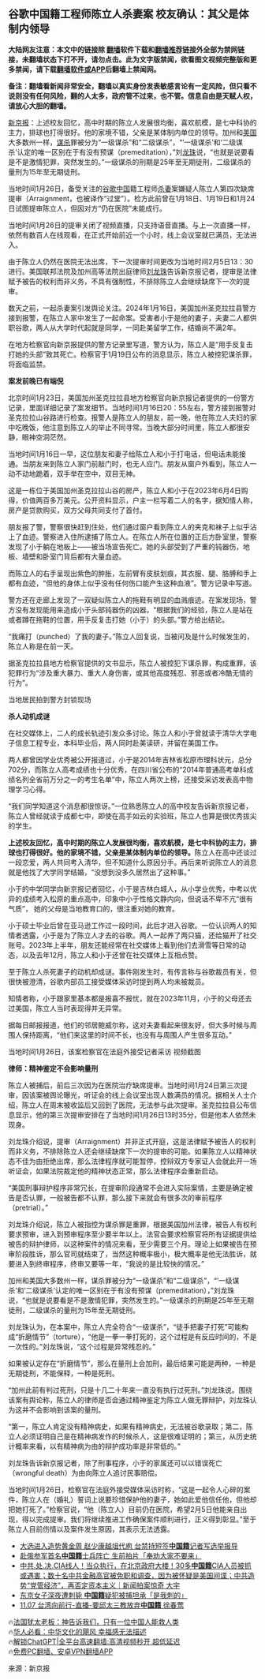  <!-- 面包屑导航 --> <h2>谷歌中国籍工程师陈立人杀妻案 校友确认：其父是体制内领导</h2> <p class="notice"><b>大陆网友注意：本文中的链接除 <a href="https://github.com/bannedbook/fanqiang" >翻墙</a>软件下载和<a href="https://github.com/killgcd/justmysocks/blob/master/README.md">翻墙推荐</a>链接外全部为禁网链接，未翻墙状态下打不开，请勿点击。此为文字版禁闻，欲看图文视频完整版和更多禁闻，请下载<a href="https://github.com/bannedbook/fanqiang">翻墙软件或APP</a>后翻墙上禁闻网。</p><p>备注：翻墙看新闻非常安全，翻墙以真实身份发表敏感言论有一定风险，但只看不说则没有任何风险，翻的人太多，政府管不过来，也不管。信息自由是天赋人权，请放心大胆的翻墙。</b></p>  <div class="entry"> <p id="summary"><a href="https://www.bannedbook.org/bnews/tag/%e6%96%b0%e4%ba%ac%e6%8a%a5/" class="st_tag internal_tag" rel="tag" title="标签 新京报 下的日志">新京报</a>：上述校友回忆，高中时期的陈立人发展很均衡，喜欢航模，是七中科协的主力，排球也打得很好。他的家境不错，父亲是某体制内单位的领导。加州和<a href="https://www.bannedbook.org/bnews/tag/%e7%be%8e%e5%9b%bd/" class="st_tag internal_tag" rel="tag" title="标签 美国 下的日志">美国</a>大多数州一样，<a href="https://www.bannedbook.org/bnews/tag/%E8%B0%8B%E6%9D%80/" class="st_tag internal_tag" rel="tag" title="标签 谋杀 下的日志">谋杀</a>罪被分为“一级谋杀”和“二级谋杀”，“‘一级谋杀’和‘二级谋杀’认定的唯一区别在于有没有预谋（premeditation），”刘<a href="https://www.bannedbook.org/bnews/tag/%e9%be%99%e7%8f%a0/" class="st_tag internal_tag" rel="tag" title="标签 龙珠 下的日志">龙珠</a>说，“也就是说要看是不是激情犯罪，突然发生的。”一级谋杀的刑期是25年至无期徒刑，二级谋杀的量刑为15年至无期徒刑。</p> <p>当地时间1月26日，备受关注的<a href="https://www.bannedbook.org/bnews/tag/%e8%b0%b7%e6%ad%8c/" class="st_tag internal_tag" rel="tag" title="标签 谷歌 下的日志">谷歌</a><span class='wp_keywordlink_affiliate'><a href="https://www.bannedbook.org/" title="中国" target="_blank">中国</a></span>籍工程师<a href="https://www.bannedbook.org/bnews/tag/%E6%9D%80%E5%A6%BB/" class="st_tag internal_tag" rel="tag" title="标签 杀妻 下的日志">杀妻</a>案嫌疑人陈立人第四次缺席提审（Arraignment，也被译作“过堂”）。检方此前曾在1月18日、1月19日和1月24日试图提审陈立人，但因对方“仍在医院”未能成行。</p> <p>当地时间1月26日的提审关闭了视频直播，只支持语音直播。与上一次直播一样，依然有数百人在线观看，在正式开始前近一个小时，线上会议室就已满员，无法进入。</p> <p>由于陈立人仍然在医院无法出席，下一次提审时间更改为当地时间2月5日13：30进行。美国联邦法院及加州高等法院出庭律师<a href="https://www.bannedbook.org/bnews/tag/%E5%88%98%E9%BE%99%E7%8F%A0/" class="st_tag internal_tag" rel="tag" title="标签 刘龙珠 下的日志">刘龙珠</a>告诉新京报记者，提审是法律赋予被告的权利而非义务，不具有强制性，不排除陈立人会继续缺席下一次的提审。</p> <p>数天之前，一起杀妻案引发舆论关注。2024年1月16日，美国加州圣克拉拉县警方接到报警，在陈立人家中发生了一起命案。受害者小于是他的妻子，夫妻二人都供职谷歌，两人从大学时代起就是同学，一同赴美留学工作，结婚尚不满2年。</p> <p>在地方检察官向新京报提供的警方记录里写道，警方认为，陈立人是“用手反复击打她的头部”致其死亡。检察官于1月19日公布的消息显示，陈立人被控犯谋杀罪，将面临监禁。</p> <p><strong>案发前晚已有端倪</strong></p> <p>北京时间1月23日，美国加州圣克拉拉县地方检察官向新京报记者提供的一份警方记录，里面详细记录了案发细节。当地时间1月16日20：55左右，警方接到报警对圣克拉拉山谷路进行检查。报警人是陈立人的朋友，前一晚，他在陈立人夫妇的家中吃晚饭，他注意到陈立人的举止不同寻常。当晚大部分时间里，陈立人都很安静，眼神空洞茫然。</p> <p>当地时间1月16日一早，这位朋友和妻子给陈立人和小于打电话，但电话未能接通。当朋友来到陈立人家门前敲门时，也无人应门。朋友从窗户外看到，陈立人一动不动地跪着，双手举在空中，双目无神。</p> <p>这是一栋位于美国加州圣克拉拉山谷的房产，陈立人和小于在2023年6月4日购得，价值两百多万美元。公开资料显示，户主一栏写着二人的名字，据知情人称，房产是贷款购买，双方父母共同支付了首付。</p> <p>朋友报了警，警察很快赶到住处，他们通过窗户看到陈立人的夹克和袜子上似乎沾上了血迹。警察进入住所逮捕了陈立人。在陈立人所在位置的正后方卧室里，警察发现了小于躺在地板上——被当场宣告死亡。她的头部受到了严重的钝器伤，地板、墙壁和卧室门背后都有大量血迹。</p> <p>而陈立人的右手呈现出紫色的肿胀，左前臂有皮肤划痕，其衣服、腿、胳膊和手上都有血迹，“但他的身体上似乎没有任何伤口能产生这种血液”。警方记录中写道。</p> <p>警方还在走廊上发现了一双疑似陈立人的拖鞋有明显的血溅痕迹。在案发现场，警方没有发现能用来造成小于头部钝器伤的凶器。“根据我们的经验，陈立人是站在或者蹲在拖鞋的位置，用手反复击打她（小于）的头部。”警方给出结论。</p> <p>“我痛打（punched）了我的妻子。”陈立人回复说，当被问及是什么时候发生的，陈立人称是在前一天。</p> <p>据圣克拉拉县地方检察官提供的文书显示，陈立人被控犯下谋杀罪，构成重罪，该犯罪行为“涉及重大暴力、重大人身伤害，或其他高度残忍、邪恶或者冷酷无情的行为”。</p> <p>当地居民拍到警方封锁现场</p> <p><strong>杀人动机成谜</strong></p> <p>在社交媒体上，二人的成长轨迹引发众多讨论。陈立人和小于曾就读于清华大学电子信息工程专业，本科毕业后，两人同时赴美读研，并留在美国工作。</p> <p>两人都曾因学业优秀被公开报道过，小于是2014年吉林省松原市理科状元，总分702分，而陈立人高考成绩也十分优秀，在四川省公布的“2014年普通高考单科成绩名列全省前万分之一的考生名单”中，陈立人两次上榜，还接受采访发表高中物理学习心得。</p> <p>“我们同学知道这个消息都很惊讶。”一位熟悉陈立人的高中校友告诉新京报记者，陈立人曾经就读于成都七中，即使在高手如云的实验班，陈立人也算是很优秀拔尖的学生。</p>  <p><strong>上述校友回忆，高中时期的陈立人发展很均衡，喜欢航模，是七中科协的主力，排球也打得很好。他的家境不错，父亲是某体制内单位的领导。</strong>陈立人在高中还谈过一段恋爱，两人共同考入清华，但不知道什么原因分手。再后来听说陈立人的消息就是他找了大学同学结婚，“没想到没多久居然出了这种事。”</p> <p>小于的中学同学向新京报记者回忆，小于是吉林白城人，从小学业优秀，中考以优异的成绩考入松原的重点高中，印象中小于性格文静内向，但说话不卑不亢“很有气质”， 她的父母是当地教育口的，很注重对她的教育。</p> <p>小于硕士毕业后曾在亚马逊工作过一段时间，此后才进入谷歌。一位认识两人的知情者透露，小于是为了陈立人才去的谷歌。两人一起养了两只猫，还给猫开了社交账号。2023年上半年，朋友还能经常在社交媒体上看到他们去滑雪等日常的动态，以及去年12月，陈立人和小于还曾在社交媒体上互相点赞。</p> <p>至于陈立人杀死妻子的动机却成谜。事件刚发生时，有传言称与谷歌裁员有关，但很快被澄清，谷歌内部员工接受媒体采访时提到两人均未被裁员。</p> <p>知情者称，小于跟家里基本都是报喜不报忧，就在2023年11月，小于的父母还去过美国，陈立人当时表现得并无异常。</p> <p>据每日邮报报道，他们的邻居鲍威尔称，这对夫妻看起来很友好，但大多时候与周围人保持距离，“他们来这里的时间不长，也没有与周围人产生很多互动。”</p> <p>当地时间1月26日，该案检察官在法庭外接受记者采访 视频截图</p> <p><strong>律师：精神鉴定不会影响量刑</strong></p> <p>陈立人被捕后，前后三次因为在医院治疗缺席提审。当地时间1月24日第三次提审，因该案被舆论曝光，听证会的线上会议室出现人数满员的情况。据相关人士介绍，陈立人在周末被收监后又回到了医院，无法参与此次提审。圣克拉拉县公布信息显示，他的第三次提审安排在了当地时间1月26日13时35分，但是他本人依然未现身。</p> <p>刘龙珠介绍说，提审（Arraignment）并非正式开庭，这是法律赋予被告人的权利而非义务，不排除陈立人还会继续缺席下一次的提审的可能。如果陈立人以精神状态不佳为由拒绝出席，那么法律程序就可能暂停，控辩双方专家证人会就此开一场听证会，如果法院裁定他的精神状态正常，那么法律程序会重新启动。</p>  <p>“美国刑事辩护程序非常冗长，在提审阶段通常不会进入实际案情，主要是确定被告是否认罪，一般被告都不认罪，那么接下来就会有很多次的审前程序（pretrial）。”</p> <p>刘龙珠介绍说，陈立人被指控为谋杀罪是重罪，根据美国加州法律，被告人有权利要求预审，进入到预审程序至少要半年以上。法官会要求检察官将所有证据提供给被告的辩护律师，以这种案件的情况来看，至少需要三个月。理论上如果被告在预审阶段胜诉，那么官司就结束了，当然这种概率极小，极大概率是他无法胜诉，就要进入到终审程序，终审又要等一年，“我说的是比较快的情况。”</p> <p>加州和美国大多数州一样，谋杀罪被分为“一级谋杀”和“二级谋杀”，“‘一级谋杀’和‘二级谋杀’认定的唯一区别在于有没有预谋（premeditation），”刘龙珠说，“也就是说要看是不是激情犯罪，突然发生的。”一级谋杀的刑期是25年至无期徒刑，二级谋杀的量刑为15年至无期徒刑。</p> <p>刘龙珠认为，在本案中，陈立人完全符合“一级谋杀”，“徒手把妻子打死”可能构成“折磨情节”（torture），“他是一拳一拳打死的，这个过程是有反应时间的，不是一次性的。”刘龙珠说，“这个过程是异常残忍的。”</p> <p>如果被认定存在“折磨情节”，那么在量刑上会加刑，最后结果可能是两种，一种是无期徒刑，不能保释，一种是死刑。</p> <p>“加州此前有判过死刑，只是十几二十年来一直没有执行过死刑。”刘龙珠说。围绕该案有舆论称，陈立人的律师是否会通过精神鉴定为陈立人做无罪辩护，刘龙珠认为这并不会影响到该案的量刑。</p> <p>“第一，陈立人肯定没有精神病史，如果有精神病史，无法被谷歌录取；第二，陈立人必须证明自己是在精神病发作的时候杀人，这是很难证明的；第三，从历史统计概率来看，以有精神病为由的辩护成功率是非常低的。”</p> <p>刘龙珠告诉新京报记者，除了刑事程序，小于的家属还可以以错误死亡（wrongful death）为由向陈立人追讨民事赔偿。</p> <p>当地时间1月26日，检察官在法庭外接受媒体采访时称，“这是一起令人心碎的案件，陈立人在（婚礼）誓词上说要珍惜保护他的妻子，她如此爱他信任他，但他却把她打死了。”检察官说，“他（陈立人）目前仍在医院，希望2月5日他能亲自出现，得以完成提审。我们将继续推进工作确保案件顺利进行，正义得到彰显。”至于陈立人目前伤情以及案件发生原因，其表示无法透露。</p> <!--<div id="taboola-mid-1"></div>--><ul class='op-related-articles' title='相关阅读'> <li><a href='https://www.bannedbook.org/bnews/baitai/20240105/1983452.html' target='_blank'>大选进入造势黄金周 赵少康越俎代庖 台禁持短签<b>中国籍</b>记者写选举报导</a></li> <li><a href='https://www.bannedbook.org/bnews/headline/20231225/1978815.html' target='_blank'>赴俄参军首名<b>中国籍</b>士兵阵亡 生前拍片「奉劝大家不要来」</a></li> <li><a href='https://www.bannedbook.org/bnews/sohnews/20231208/1971240.html' target='_blank'>中共.处.决.CIA线人！当众执行，在北京政府大楼！30多<b>中国籍</b>CIA人员被抓或遇害；数十名中共金融高官被免职和调查，因为被怀疑是美国间谍；中共造势“党管经济”，再否定资本主义｜新闻拍案惊奇 大宇</a></li> <li><a href='https://www.bannedbook.org/bnews/headline/20231129/1967352.html' target='_blank'>东京女子深夜遭刺毙 <b>中国籍</b>疑犯被捕坦承「是我刺的」</a></li> <li><a href='https://www.bannedbook.org/bnews/taiwannews/20231108/1958333.html' target='_blank'>11.07 台湾向前行-直播-要邱太三教放弃<b>中国籍</b> 徐春莺</a></li> </ul> <p class="texttj"> 🔥<a href="https://www.bannedbook.org/bnews/ssgc/20230219/1850782.html" target="_blank">法国犹太老板：神告诉我们，只有一位中国人能救人类</a><br/> 🔥<a href="https://www.bannedbook.org/bnews/comments/20220220/1694796.html" target="_blank">华人必看：中华文化的飓风 幸福感无法描述</a><br/> 🔥<a href="https://github.com/bannedbook/fanqiang/wiki/V2ray%E6%9C%BA%E5%9C%BA" target="_blank">解锁ChatGPT|全平台高速翻墙:高清视频秒开,超低延迟</a><br/> 🔥<a href="https://github.com/bannedbook/fanqiang/wiki/%E7%A6%81%E9%97%BB%E7%BD%91%E5%AE%89%E5%8D%93%E7%BF%BB%E5%A2%99%E6%96%B0%E9%97%BBAPP" target="_blank">免费PC翻墙、安卓VPN翻墙APP</a><br/> </p> <p class="src-info">来源：新京报 </p><a name='sharetosocial'></a> <div style="margin-bottom:5px;padding-bottom:5px;clear:both"> <div id="archive-pix-1" class="banner-ads"> <!-- AuctionX Display platform tag START --> <div id="27602x728x90x621x_ADSLOT1" clicktrack="%%CLICK_URL_ESC%%"></div>  <!-- AuctionX Display platform tag END --> </div> <div id="archive-pix-2" class="banner-ads"> <!-- AuctionX Display platform tag START --> <div id="27556x300x250x621x_ADSLOT1" clicktrack="%%CLICK_URL_ESC%%" style="margin:0 auto;text-align:center"></div>  <!-- AuctionX Display platform tag END --> </div> </div>  <div id="archive-pix-1" class="banner-ads"> <!-- AuctionX Display platform tag START --> <div id="27603x728x90x621x_ADSLOT1" clicktrack="%%CLICK_URL_ESC%%"></div>  <!-- AuctionX Display platform tag END --> </div> </div><!--END ENTRY--> 